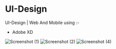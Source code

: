 # UI-Design
UI-Design | Web And Mobile using :-
- Adobe XD

![Screenshot (1)](https://user-images.githubusercontent.com/44259288/56355224-69b61a80-61f3-11e9-9da1-59fec36976a5.png)
![Screenshot (2)](https://user-images.githubusercontent.com/44259288/56355228-6ae74780-61f3-11e9-86e9-01f2eaae89e0.png)
![Screenshot (4)](https://user-images.githubusercontent.com/44259288/56355230-6cb10b00-61f3-11e9-9079-bb35092b3bdc.png)

